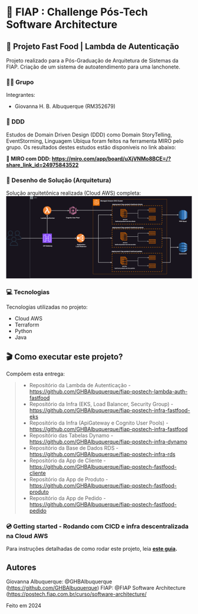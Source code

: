 # 🚀 FIAP : Challenge Pós-Tech Software Architecture
## 🍔 Projeto Fast Food | Lambda de Autenticação

Projeto realizado para a Pós-Graduação de Arquitetura de Sistemas da FIAP. Criação de um sistema de autoatendimento para uma lanchonete.

### 👨‍🏫 Grupo

Integrantes:
- Giovanna H. B. Albuquerque (RM352679)

### 📍 DDD

Estudos de Domain Driven Design (DDD) como Domain StoryTelling, EventStorming, Linguagem Ubíqua foram feitos na ferramenta MIRO pelo grupo.
Os resultados destes estudos estão disponíveis no link abaixo:

**🔗 MIRO com DDD: https://miro.com/app/board/uXjVNMo8BCE=/?share_link_id=24975843522**

### 📐 Desenho de Solução (Arquitetura)

Solução arquitetônica realizada (Cloud AWS) completa:
![](misc/sol_fase_4.drawio.svg)

### 💻 Tecnologias

Tecnologias utilizadas no projeto:

* Cloud AWS
* Terraform
* Python
* Java

## 🎬 Como executar este projeto?

Compõem esta entrega:
> * Repositório da Lambda de Autenticação - https://github.com/GHBAlbuquerque/fiap-postech-lambda-auth-fastfood
> * Repositório da Infra (EKS, Load Balancer, Security Group) - https://github.com/GHBAlbuquerque/fiap-postech-infra-fastfood-eks
> * Repositório da Infra (ApiGateway e Cognito User Pools) - https://github.com/GHBAlbuquerque/fiap-postech-infra-fastfood
> * Repositório das Tabelas Dynamo - https://github.com/GHBAlbuquerque/fiap-postech-infra-dynamo
> * Repositório da Base de Dados RDS - https://github.com/GHBAlbuquerque/fiap-postech-infra-rds
> * Repositório da App de Cliente - https://github.com/GHBAlbuquerque/fiap-postech-fastfood-cliente
> * Repositório da App de Produto - https://github.com/GHBAlbuquerque/fiap-postech-fastfood-produto
> * Repositório da App de Pedido - https://github.com/GHBAlbuquerque/fiap-postech-fastfood-pedido

### 💿 Getting started - Rodando com CICD e infra descentralizada na Cloud AWS

Para instruções detalhadas de como rodar este projeto, leia **[este guia](https://github.com/GHBAlbuquerque/fiap-postech-infra-fastfood?tab=readme-ov-file#-como-executar-este-projeto).**

## Autores

Giovanna Albuquerque: @GHBAlbuquerque (https://github.com/GHBAlbuquerque)
FIAP: @FIAP Software Architecture (https://postech.fiap.com.br/curso/software-architecture/

Feito em 2024
